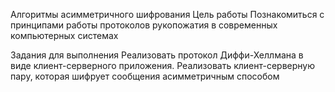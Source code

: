 Алгоритмы асимметричного шифрования
Цель работы
Познакомиться с принципами работы протоколов рукопожатия в современных компьютерных системах

Задания для выполнения
Реализовать протокол Диффи-Хеллмана в виде клиент-серверного приложения.
Реализовать клиент-серверную пару, которая шифрует сообщения асимметричным способом
